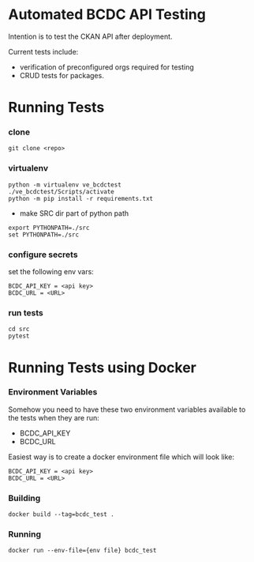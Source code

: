 # Automated BCDC API Testing

Intention is to test the CKAN API after deployment.

Current tests include:
 - verification of preconfigured orgs required for testing
 - CRUD tests for packages.
 
# Running Tests

### clone
`git clone <repo>`

### virtualenv 
```
python -m virtualenv ve_bcdctest
./ve_bcdctest/Scripts/activate
python -m pip install -r requirements.txt
```

* make SRC dir part of python path
```
export PYTHONPATH=./src
set PYTHONPATH=./src
```

### configure secrets
set the following env vars:

```
BCDC_API_KEY = <api key>
BCDC_URL = <URL>
```

### run tests
```
cd src
pytest
```

# Running Tests using Docker

### Environment Variables

Somehow you need to have these two environment variables available to the tests
when they are run:

* BCDC_API_KEY
* BCDC_URL

Easiest way is to create a docker environment file which will look like:

```
BCDC_API_KEY = <api key>
BCDC_URL = <URL>
```

### Building
`docker build --tag=bcdc_test .`

### Running
`docker run --env-file={env file} bcdc_test`




